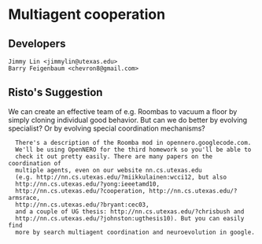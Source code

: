 Multiagent cooperation
=======================

Developers 
------------

    Jimmy Lin <jimmylin@utexas.edu>
    Barry Feigenbaum <chevron8@gmail.com>



Risto's Suggestion
-------------

We can create an effective team of e.g. Roombas to vacuum a floor by simply
cloning individual good behavior. But can we do better by evolving specialist?
Or by evolving special coordination mechanisms?

      There's a description of the Roomba mod in opennero.googlecode.com.
      We'll be using OpenNERO for the third homework so you'll be able to
      check it out pretty easily. There are many papers on the coordination of
      multiple agents, even on our website nn.cs.utexas.edu
      (e.g. http://nn.cs.utexas.edu/?miikkulainen:wcci12, but also
      http://nn.cs.utexas.edu/?yong:ieeetamd10,
      http://nn.cs.utexas.edu/?cooperation, http://nn.cs.utexas.edu/?armsrace,
      http://nn.cs.utexas.edu/?bryant:cec03,
      and a couple of UG thesis: http://nn.cs.utexas.edu/?chrisbush and
      http://nn.cs.utexas.edu/?johnston:ugthesis10). But you can easily find
      more by search multiagent coordination and neuroevolution in google.
